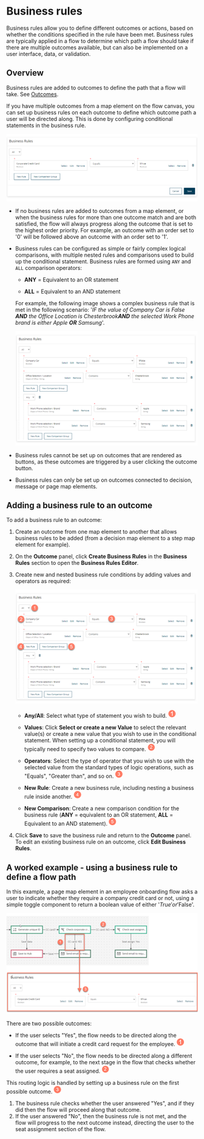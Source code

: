 # Business rules

<head>
  <meta name="guidename" content="Flow"/>
  <meta name="context" content="GUID-e8860ab5-4260-449c-b72d-137d9902baec"/>
</head>


Business rules allow you to define different outcomes or actions, based on whether the conditions specified in the rule have been met. Business rules are typically applied in a flow to determine which path a flow should take if there are multiple outcomes available, but can also be implemented on a user interface, data, or validation.

## Overview 

Business rules are added to outcomes to define the path that a flow will take. See [Outcomes](c-flo-Outcomes_4049ee93-d7e4-4bc0-ba33-88e523bf4d89.md).

If you have multiple outcomes from a map element on the flow canvas, you can set up business rules on each outcome to define which outcome path a user will be directed along. This is done by configuring conditional statements in the business rule.

![Example business rule defining a flow route](../Images/img-flo-BR_3c4b07bf-f3c4-4624-9ca7-9c28dbc1160d.png)

-   If no business rules are added to outcomes from a map element, or when the business rules for more than one outcome match and are both satisfied, the flow will always progress along the outcome that is set to the highest order priority. For example, an outcome with an order set to '0' will be followed above an outcome with an order set to '1'.

-   Business rules can be configured as simple or fairly complex logical comparisons, with multiple nested rules and comparisons used to build up the conditional statement. Business rules are formed using `ANY` and `ALL` comparison operators:

    -   ​**ANY** = Equivalent to an OR​ statement

    -   **ALL** = Equivalent to an AND​ statement

    For example, the following image shows a complex business rule that is met in the following scenario: '*IF the value of Company Car is False __AND__ the Office Location is Chesterbrook ​__AND__ the selected Work Phone brand is either Apple __OR__ Samsung*'.

    ![Example business rule defining a flow route](../Images/img-flo-BR_Complex_92b025c3-720d-40f8-99ce-27d3ea97c89f.png)

-   Business rules cannot be set up on outcomes that are rendered as buttons, as these outcomes are triggered by a user clicking the outcome button.

-   Business rules can only be set up on outcomes connected to decision, message or page map elements.


## Adding a business rule to an outcome

To add a business rule to an outcome:

1.  Create an outcome from one map element to another that allows business rules to be added \(from a decision map element to a step map element for example\).
2.  On the **Outcome** panel, click **Create Business Rules** in the **Business Rules** section to open the **Business Rules Editor**.
3.  Create new and nested business rule conditions by adding values and operators as required:

    ![Example business rule defining a flow route](../Images/img-flo-BR_Example_Fields_4692d62e-f3d8-4e71-b168-7abdb440ce44.png)

    -   **Any/All**: Select what type of statement you wish to build. ![Step 1](../Images/img-flo-Step1_ed936f88-97de-4cc1-98ac-9f351a84a1bb.png)

    -   **Values**: Click **Select or create a new Value** to select the relevant value\(s\) or create a new value that you wish to use in the conditional statement. When setting up a conditional statement, you will typically need to specify two values to compare. ![Step 2](../Images/img-flo-Step2_c61b5577-5d61-4de6-9cfd-7eb5f4587ce0.png)

    -   **Operators**: Select the type of operator that you wish to use with the selected value from the standard types of logic operations, such as "Equals", "Greater than", and so on. ![Step 3](../Images/img-flo-Step3_80c92964-4950-401a-b366-9af635fc20e7.png)

    -   **New Rule**: Create a new business rule, including nesting a business rule inside another. ![Step 4](../Images/img-flo-Step4_a9fc9306-20bb-4f06-b6c7-616c9df561cb.png)

    -   **New Comparison**: Create a new comparison condition for the business rule \(**ANY** = equivalent to an OR​ statement, **ALL** = Equivalent to an AND​ statement\). ![Step 5](../Images/img-flo-Step5_68838705-dce4-47a0-b594-89406c339876.png)

4.  Click **Save** to save the business rule and return to the **Outcome** panel. To edit an existing business rule on an outcome, click **Edit Business Rules**.

## A worked example - using a business rule to define a flow path 

In this example, a page map element in an employee onboarding flow asks a user to indicate whether they require a company credit card or not, using a simple toggle component to return a boolean value of either '$True' or '$False'.

![Example business rule defining a flow route](../Images/img-flo-ME_outcomes_bus_df12ba80-513d-44b9-bee5-d679f3032e08.png)

There are two possible outcomes:

-   If the user selects "Yes", the flow needs to be directed along the outcome that will initiate a credit card request for the employee. ![Step 1](../Images/img-flo-Step1_ed936f88-97de-4cc1-98ac-9f351a84a1bb.png)

-   If the user selects "No", the flow needs to be directed along a different outcome, for example, to the next stage in the flow that checks whether the user requires a seat assigned. ![Step 2](../Images/img-flo-Step2_c61b5577-5d61-4de6-9cfd-7eb5f4587ce0.png)


This routing logic is handled by setting up a business rule on the first possible outcome. ![Step 3](../Images/img-flo-Step3_80c92964-4950-401a-b366-9af635fc20e7.png)

1.  The business rule checks whether the user answered "Yes", and if they did then the flow will proceed along that outcome.
2.  If the user answered "No", then the business rule is not met, and the flow will progress to the next outcome instead, directing the user to the seat assignment section of the flow.